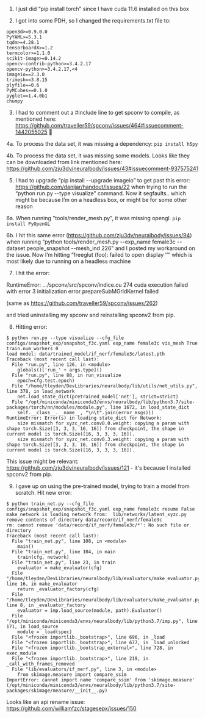 1. I just did “pip install torch” since I have cuda 11.6 installed on this box

2. I got into some PDH, so I changed the requirements.txt file to:

```
open3d>=0.9.0.0
PyYAML>=5.3.1
tqdm>=4.28.1
tensorboardX>=1.2
termcolor>=1.1.0
scikit-image>=0.14.2
opencv-contrib-python>=3.4.2.17
opencv-python>=3.4.2.17,<4
imageio==2.3.0
trimesh==3.8.15
plyfile==0.6
PyMCubes==0.1.0
pyglet==1.4.0b1
chumpy
```

3. I had to comment out a #include line to get spconv to compile, as mentioned here: https://github.com/traveller59/spconv/issues/464#issuecomment-1442055025 🤮

4a. To process the data set, it was missing a dependency: `pip install h5py`

4b. To process the data set, it was missing some models.  Looks like they can be downloaded from link mentioned here: https://github.com/zju3dv/neuralbody/issues/43#issuecomment-937575241

5. I had to upgrade “pip install --upgrade imageio” to get past this error: https://github.com/danijar/handout/issues/22 when trying to run the “python run.py --type visualize” command.  Now it segfaults.. which might be because I’m on a headless box, or might be for some other reason

6a. When running "tools/render_mesh.py", it was missing opengl.  `pip install PyOpenGL`

6b. I hit this same error (https://github.com/zju3dv/neuralbody/issues/94) when running “python tools/render_mesh.py --exp_name female3c --dataset people_snapshot --mesh_ind 226” and I posted my workaround on the issue.  Now I’m hitting “freeglut (foo): failed to open display ‘’” which is most likely due to running on a headless machine

7. I hit the error:

RuntimeError: .../spconv/src/spconv/indice.cu 274
cuda execution failed with error 3 initialization error
prepareSubMGridKernel failed

(same as https://github.com/traveller59/spconv/issues/262) 

and tried uninstalling my spconv and reinstalling spconv2 from pip.

8. Hitting error:

```
$ python run.py --type visualize --cfg_file configs/snapshot_exp/snapshot_f3c.yaml exp_name female3c vis_mesh True train.num_workers 0
load model: data/trained_model/if_nerf/female3c/latest.pth
Traceback (most recent call last):
  File "run.py", line 126, in <module>
    globals()['run_' + args.type]()
  File "run.py", line 88, in run_visualize
    epoch=cfg.test.epoch)
  File "/home/tleyden/DevLibraries/neuralbody/lib/utils/net_utils.py", line 378, in load_network
    net.load_state_dict(pretrained_model['net'], strict=strict)
  File "/opt/miniconda/miniconda3/envs/neuralbody/lib/python3.7/site-packages/torch/nn/modules/module.py", line 1672, in load_state_dict
    self.__class__.__name__, "\n\t".join(error_msgs)))
RuntimeError: Error(s) in loading state_dict for Network:
	size mismatch for xyzc_net.conv0.0.weight: copying a param with shape torch.Size([3, 3, 3, 16, 16]) from checkpoint, the shape in current model is torch.Size([16, 3, 3, 3, 16]).
	size mismatch for xyzc_net.conv0.3.weight: copying a param with shape torch.Size([3, 3, 3, 16, 16]) from checkpoint, the shape in current model is torch.Size([16, 3, 3, 3, 16]).
```

This issue might be relevant: https://github.com/zju3dv/neuralbody/issues/121 - it's because I installed spconv2 from pip.

9. I gave up on using the pre-trained model, trying to train a model from scratch.  Hit new error:

```
$ python train_net.py --cfg_file configs/snapshot_exp/snapshot_f3c.yaml exp_name female3c resume False
make_network is loading network from:  lib/networks/latent_xyzc.py
remove contents of directory data/record/if_nerf/female3c
rm: cannot remove 'data/record/if_nerf/female3c/*': No such file or directory
Traceback (most recent call last):
  File "train_net.py", line 108, in <module>
    main()
  File "train_net.py", line 104, in main
    train(cfg, network)
  File "train_net.py", line 23, in train
    evaluator = make_evaluator(cfg)
  File "/home/tleyden/DevLibraries/neuralbody/lib/evaluators/make_evaluator.py", line 16, in make_evaluator
    return _evaluator_factory(cfg)
  File "/home/tleyden/DevLibraries/neuralbody/lib/evaluators/make_evaluator.py", line 8, in _evaluator_factory
    evaluator = imp.load_source(module, path).Evaluator()
  File "/opt/miniconda/miniconda3/envs/neuralbody/lib/python3.7/imp.py", line 171, in load_source
    module = _load(spec)
  File "<frozen importlib._bootstrap>", line 696, in _load
  File "<frozen importlib._bootstrap>", line 677, in _load_unlocked
  File "<frozen importlib._bootstrap_external>", line 728, in exec_module
  File "<frozen importlib._bootstrap>", line 219, in _call_with_frames_removed
  File "lib/evaluators/if_nerf.py", line 3, in <module>
    from skimage.measure import compare_ssim
ImportError: cannot import name 'compare_ssim' from 'skimage.measure' (/opt/miniconda/miniconda3/envs/neuralbody/lib/python3.7/site-packages/skimage/measure/__init__.py)
```

Looks like an api rename issue: https://github.com/williamfzc/stagesepx/issues/150

